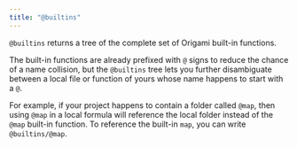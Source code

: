 ```yaml
---
title: "@builtins"
---
```


`@builtins` returns a tree of the complete set of Origami built-in functions.

The built-in functions are already prefixed with `@` signs to reduce the chance of a name collision, but the `@builtins` tree lets you further disambiguate between a local file or function of yours whose name happens to start with a `@`.

For example, if your project happens to contain a folder called `@map`, then using `@map` in a local formula will reference the local folder instead of the `@map` built-in function. To reference the built-in `map`, you can write `@builtins/@map`.
